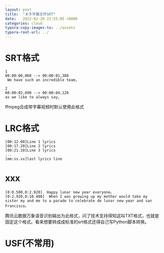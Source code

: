 ```yaml
---
layout: post
title:  "关于字幕文件SRT"
date:   2022-02-20 22:55:05 +0800
categories: cloud
typora-copy-images-to: ../assets
typora-root-url: ../
---
```


# SRT格式
```
1
00:00:00,060 --> 00:00:01,380
 We have such an incredible team,

2
00:00:02,690 --> 00:00:04,120
as we like to always say,
```
ffmpeg合成带字幕视频时默认使用此格式

# LRC格式
```
[00:12.00]Line 1 lyrics
[00:17.20]Line 2 lyrics
[00:21.10]Line 3 lyrics
...
[mm:ss.xx]last lyrics line
```

# xxx
```
[0:0.500,0:2.920]  Happy lunar new year everyone。
[0:2.920,0:10.480]  When I was growing up my mother would take my sister my and me to a parade to celebrate de lunar new year and san Francisco。
```
腾讯云数据万象语音识别输出为此格式，问了技术支持得知这叫TXT格式，也就是固定这个格式。看来想要转成成标准的srt格式还得自己写Python脚本转换。

<script src="https://gist.github.com/kangear/6935bd63d1433fd9f320eec354310a19.js"></script>

# USF(不常用)
